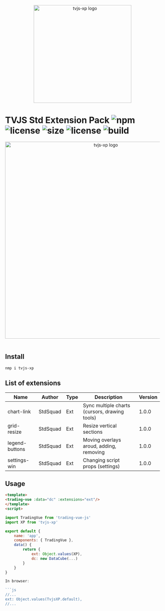 
<div align="center">
  <img width="318" heigth="256" src="https://raw.githubusercontent.com/tvjsx/tvjs-xp/main/assets/logo.png" alt="tvjs-xp logo">
</div>


# TVJS Std Extension Pack ![npm](https://img.shields.io/npm/v/tvjs-xp.svg?color=brightgreen&label=version) ![license](https://img.shields.io/badge/license-MIT-blue.svg) ![size](https://img.shields.io/github/size/tvjsx/tvjs-xp/dist/tvjs-xp.min.js.svg) ![license](https://img.shields.io/badge/license-MIT-blue.svg) ![build](https://img.shields.io/badge/build-passing-brightgreen.svg)

<div align="center">
  <img width="640" heigth="372" src="https://raw.githubusercontent.com/tvjsx/tvjs-xp/main/assets/showcase.gif" alt="tvjs-xp logo">
</div>

<br>

## Install

```
nmp i tvjs-xp
```

## List of extensions

| Name | Author | Type | Description | Version |
|---|---|---|---|---|
| chart-link | StdSquad | Ext | Sync multiple charts (cursors, drawing tools) | 1.0.0 |
| grid-resize | StdSquad | Ext | Resize vertical sections | 1.0.0 |
| legend-buttons | StdSquad | Ext | Moving overlays aroud, adding, removing | 1.0.0 |
| settings-win | StdSquad | Ext | Changing script props (settings) | 1.0.0 |

## Usage

```html
<template>
<trading-vue :data="dc" :extensions="ext"/>
</template>
<script>

import TradingVue from 'trading-vue-js'
import XP from 'tvjs-xp'

export default {
    name: 'app',
    components: { TradingVue },
    data() {
        return {
            ext: Object.values(XP),
            dc: new DataCube(...)
        }
    }
}

In browser:

```js
//...
ext: Object.values(TvjsXP.default),
//...
```

</script>

```
